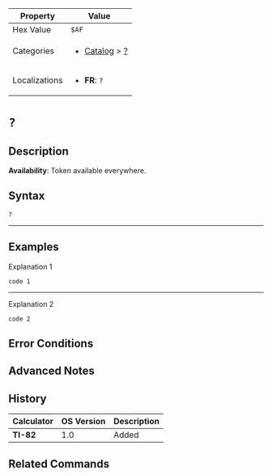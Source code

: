 | Property      | Value |
|---------------|-------|
| Hex Value     | `$AF`|
| Categories    | <ul><li>[Catalog](../categories/Catalog.md) > [?](../categories/Catalog.md#?)</li></ul> |
| Localizations | <ul><li><b>FR</b>: `?`</li></ul> |

# `?`

## Description



<b>Availability</b>: Token available everywhere.

## Syntax
`?`

<hr>

## Examples

Explanation 1
```ti-basic
code 1
```
---
Explanation 2
```ti-basic
code 2
```

## Error Conditions


## Advanced Notes


## History
| Calculator | OS Version | Description |
|------------|------------|-------------|
| <b>TI-82</b> | 1.0 | Added

## Related Commands

    
